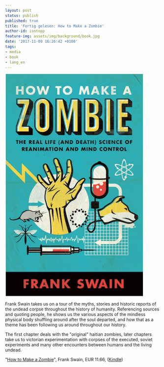 ```yaml
---
layout: post
status: publish
published: true
title: 'Fertig gelesen: How to Make a Zombie'
author-id: isotopp
feature-img: assets/img/background/book.jpg
date: '2017-11-09 16:26:42 +0100'
tags:
- media
- book
- lang_en
---
```

[![](/uploads/2017/11/make-zombie.jpg)](https://www.amazon.de/How-Make-Zombie-Science-Reanimation-ebook/dp/B00D5SR638)

Frank Swain takes us on a tour of the myths, stories and
historic reports of the undead corpse throughout the history of
humanity. Referencing sources and quoting people, he shows us
the various aspects of the mindless physical body shuffling
around after the soul departed, and how that as a theme has been
following us around throughout our history.

The first chapter deals with the "original" haitian zombies,
later chapters take us to victorian experimentation with corpses
of the executed, soviet experiments and many other encounters
between humans and the living undead. 

"[How to Make a Zombie](https://www.amazon.de/How-Make-Zombie-Science-Reanimation-ebook/dp/B00D5SR638)", 
Frank Swain, EUR 11.66, 
([Kindle](https://www.amazon.de/How-Make-Zombie-Science-Reanimation-ebook/dp/B00D5SR638))
